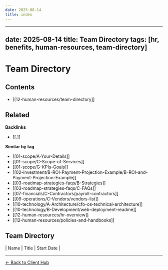 ```yaml
---
date: 2025-08-14
title: index
---
```

---
date: 2025-08-14
title: Team Directory
tags: [hr, benefits, human-resources, team-directory]
---
# Team Directory

<!-- AUTO-TOC:START -->

## Contents
- [[12-human-resources/team-directory]]

<!-- AUTO-TOC:END -->


<!-- RELATED:START -->

## Related
**Backlinks**
- [[.]]

**Similar by tag**
- [[01-scope/A-Your-Details]]
- [[01-scope/C-Scope-of-Services]]
- [[01-scope/G-KPIs-Goals]]
- [[02-investment/B-ROI-Payment-Projection-Example/B-ROI-and-Payment-Projection-Example]]
- [[03-roadmap-strategies-faqs/B-Strategies]]
- [[03-roadmap-strategies-faqs/C-FAQs]]
- [[07-financials/C-Contractors/payroll-contractors]]
- [[09-operations/C-Vendors/vendors-list]]
- [[10-technology/A-Architecture/cfo-os-technical-architecture]]
- [[10-technology/B-Development/web-deployment-readme]]
- [[12-human-resources/hr-overview]]
- [[12-human-resources/policies-and-handbooks]]

<!-- RELATED:END -->


















## Team Directory
| Name | Title | Start Date |

---
[← Back to Client Hub](https://www.builtbyrays.com/Client-Vault/portal)